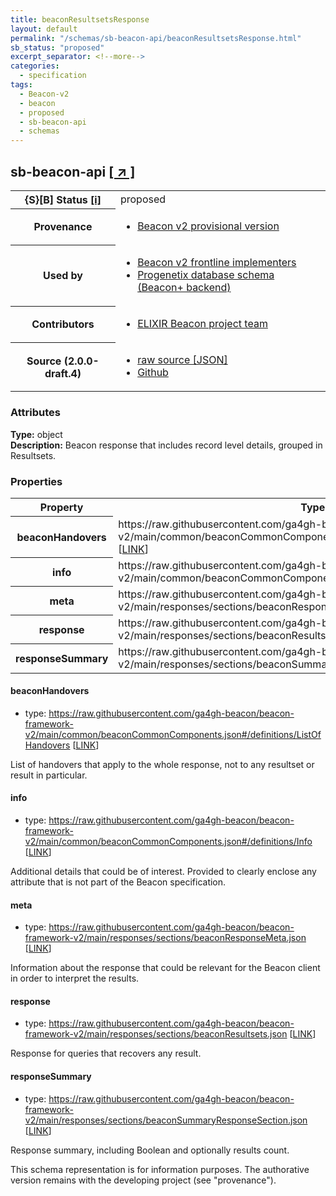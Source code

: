 ```yaml
---
title: beaconResultsetsResponse
layout: default
permalink: "/schemas/sb-beacon-api/beaconResultsetsResponse.html"
sb_status: "proposed"
excerpt_separator: <!--more-->
categories:
  - specification
tags:
  - Beacon-v2
  - beacon
  - proposed
  - sb-beacon-api
  - schemas
---
```


<div id="schema-header-title">
  <h2><span id="schema-header-title-project">sb-beacon-api</span>  <a href="https://github.com/ga4gh-schemablocks/sb-beacon-api" target="_BLANK">[ &nearr; ]</a></h2>
</div>

<table id="schema-header-table">
<tr>
<th>{S}[B] Status <a href="https://schemablocks.org/about/sb-status-levels.html">[i]</a></th>
<td><div id="schema-header-status">proposed</div></td>
</tr>
<tr><th>Provenance</th><td><ul>
<li><a href="https://github.com/ga4gh-beacon/">Beacon v2 provisional version</a></li>
</ul></td></tr>
<tr><th>Used by</th><td><ul>
<li><a href="https://ga4gh-approval-service-registry.ega-archive.org">Beacon v2 frontline implementers</a></li>
<li><a href="https://docs.progenetix.org/beaconplus/">Progenetix database schema (Beacon+ backend)</a></li>
</ul></td></tr>


<!--more-->
<tr><th>Contributors</th><td><ul>
<li><a href="https://beacon-project.io/categories/people.html">ELIXIR Beacon project team</a></li>
</ul></td></tr>
<tr><th>Source (2.0.0-draft.4)</th><td><ul>
<li><a href="current/beaconResultsetsResponse.json" target="_BLANK">raw source [JSON]</a></li>
<li><a href="https://github.com/ga4gh-schemablocks/sb-beacon-api/blob/master/schemas/framework/responses/beaconResultsetsResponse.yaml" target="_BLANK">Github</a></li>
</ul></td></tr>
</table>

<div id="schema-attributes-title"><h3>Attributes</h3></div>

  
__Type:__ object  
__Description:__ Beacon response that includes record level details, grouped in Resultsets.
### Properties

<table id="schema-properties-table">
<tr><th>Property</th><th>Type</th></tr>
<tr><th>beaconHandovers</th><td>https://raw.githubusercontent.com/ga4gh-beacon/beacon-framework-v2/main/common/beaconCommonComponents.json#/definitions/ListOfHandovers [<a href="https://raw.githubusercontent.com/ga4gh-beacon/beacon-framework-v2/main/common/beaconCommonComponents.json">LINK</a>]</td></tr>
<tr><th>info</th><td>https://raw.githubusercontent.com/ga4gh-beacon/beacon-framework-v2/main/common/beaconCommonComponents.json#/definitions/Info [<a href="https://raw.githubusercontent.com/ga4gh-beacon/beacon-framework-v2/main/common/beaconCommonComponents.json">LINK</a>]</td></tr>
<tr><th>meta</th><td>https://raw.githubusercontent.com/ga4gh-beacon/beacon-framework-v2/main/responses/sections/beaconResponseMeta.json [<a href="https://raw.githubusercontent.com/ga4gh-beacon/beacon-framework-v2/main/responses/sections/beaconResponseMeta.json">LINK</a>]</td></tr>
<tr><th>response</th><td>https://raw.githubusercontent.com/ga4gh-beacon/beacon-framework-v2/main/responses/sections/beaconResultsets.json [<a href="https://raw.githubusercontent.com/ga4gh-beacon/beacon-framework-v2/main/responses/sections/beaconResultsets.json">LINK</a>]</td></tr>
<tr><th>responseSummary</th><td>https://raw.githubusercontent.com/ga4gh-beacon/beacon-framework-v2/main/responses/sections/beaconSummaryResponseSection.json [<a href="https://raw.githubusercontent.com/ga4gh-beacon/beacon-framework-v2/main/responses/sections/beaconSummaryResponseSection.json">LINK</a>]</td></tr>
</table>


#### beaconHandovers

* type: https://raw.githubusercontent.com/ga4gh-beacon/beacon-framework-v2/main/common/beaconCommonComponents.json#/definitions/ListOfHandovers [<a href="https://raw.githubusercontent.com/ga4gh-beacon/beacon-framework-v2/main/common/beaconCommonComponents.json">LINK</a>]

List of handovers that apply to the whole response, not to any resultset or result in particular.


#### info

* type: https://raw.githubusercontent.com/ga4gh-beacon/beacon-framework-v2/main/common/beaconCommonComponents.json#/definitions/Info [<a href="https://raw.githubusercontent.com/ga4gh-beacon/beacon-framework-v2/main/common/beaconCommonComponents.json">LINK</a>]

Additional details that could be of interest. Provided to clearly enclose any attribute that is not part of the Beacon specification.


#### meta

* type: https://raw.githubusercontent.com/ga4gh-beacon/beacon-framework-v2/main/responses/sections/beaconResponseMeta.json [<a href="https://raw.githubusercontent.com/ga4gh-beacon/beacon-framework-v2/main/responses/sections/beaconResponseMeta.json">LINK</a>]

Information about the response that could be relevant for the Beacon client in order to interpret the results.


#### response

* type: https://raw.githubusercontent.com/ga4gh-beacon/beacon-framework-v2/main/responses/sections/beaconResultsets.json [<a href="https://raw.githubusercontent.com/ga4gh-beacon/beacon-framework-v2/main/responses/sections/beaconResultsets.json">LINK</a>]

Response for queries that recovers any result.


#### responseSummary

* type: https://raw.githubusercontent.com/ga4gh-beacon/beacon-framework-v2/main/responses/sections/beaconSummaryResponseSection.json [<a href="https://raw.githubusercontent.com/ga4gh-beacon/beacon-framework-v2/main/responses/sections/beaconSummaryResponseSection.json">LINK</a>]

Response summary, including Boolean and optionally results count.

<div id="schema-footer"> This schema representation is for information purposes. The authorative  version remains with the developing project (see "provenance"). </div>


